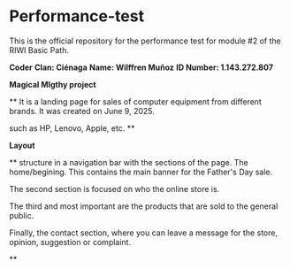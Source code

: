 # Performance-test
This is the official repository for the performance test for module #2 of the RIWI Basic Path.

**Coder**
**Clan: Ciénaga**
**Name: Wilffren Muñoz**
**ID Number: 1.143.272.807**

**Magical MIgthy project**

** 
It is a landing page for sales of computer equipment from different brands.
It was created on June 9, 2025.

such as HP, Lenovo, Apple, etc.
**

**Layout**

**
structure in a navigation bar with the sections of the page.
The home/begining.
This contains the main banner for the Father's Day sale.

The second section is focused on who the online store is.

The third and most important are the products that are sold to the general public.


Finally, the contact section, where you can leave a message for the store, opinion, suggestion or complaint.

**
